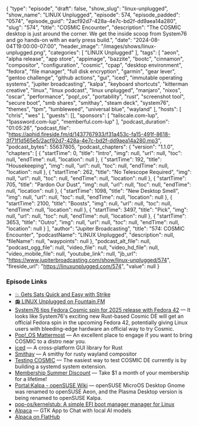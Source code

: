 {
  "type": "episode",
  "draft": false,
  "show_slug": "linux-unplugged",
  "show_name": "LINUX Unplugged",
  "episode": 574,
  "episode_padded": "0574",
  "episode_guid": "2acf92d7-428a-4e7c-bd2f-dd9aea14a280",
  "slug": "574",
  "title": "COSMIC Encounter",
  "description": "The COSMIC desktop is just around the corner. We get the inside scoop from System76 and go hands-on with an early press build.",
  "date": "2024-08-04T19:00:00-07:00",
  "header_image": "/images/shows/linux-unplugged.png",
  "categories": [
    "LINUX Unplugged"
  ],
  "tags": [
    "aeon",
    "alpha release",
    "app store",
    "appimage",
    "bazzite",
    "bootc",
    "cinnamon",
    "compositor",
    "configuration",
    "cosmic",
    "cpap",
    "desktop environment",
    "fedora",
    "file manager",
    "full disk encryption",
    "garmin",
    "gear lever",
    "gentoo challenge",
    "github actions",
    "gui",
    "iced",
    "immutable operating systems",
    "jupiter broadcasting",
    "kalpa",
    "keyboard shortcuts",
    "kitterman creative",
    "linux",
    "linux podcast",
    "linux unplugged",
    "manjaro",
    "nixos",
    "oscar",
    "performance",
    "pop!_os",
    "portability",
    "rust",
    "screenshot tool",
    "secure boot",
    "smb shares",
    "smithay",
    "steam deck",
    "system76",
    "themes",
    "tpm",
    "tumbleweed",
    "universal blue",
    "wayland"
  ],
  "hosts": [
    "chris",
    "wes"
  ],
  "guests": [],
  "sponsors": [
    "tailscale.com-lup",
    "1password.com-lup",
    "memberful.com-lup"
  ],
  "podcast_duration": "01:05:26",
  "podcast_file": "https://aphid.fireside.fm/d/1437767933/f31a453c-fa15-491f-8618-3f71f1d565e5/2acf92d7-428a-4e7c-bd2f-dd9aea14a280.mp3",
  "podcast_bytes": 55637805,
  "podcast_chapters": {
    "version": "1.1.0",
    "chapters": [
      {
        "startTime": 0,
        "title": "Intro",
        "img": null,
        "url": null,
        "toc": null,
        "endTime": null,
        "location": null
      },
      {
        "startTime": 192,
        "title": "Housekeeping",
        "img": null,
        "url": null,
        "toc": null,
        "endTime": null,
        "location": null
      },
      {
        "startTime": 262,
        "title": "No Telescope Required",
        "img": null,
        "url": null,
        "toc": null,
        "endTime": null,
        "location": null
      },
      {
        "startTime": 705,
        "title": "Pardon Our Dust",
        "img": null,
        "url": null,
        "toc": null,
        "endTime": null,
        "location": null
      },
      {
        "startTime": 1098,
        "title": "New Desktop Smell",
        "img": null,
        "url": null,
        "toc": null,
        "endTime": null,
        "location": null
      },
      {
        "startTime": 2100,
        "title": "Boosts",
        "img": null,
        "url": null,
        "toc": null,
        "endTime": null,
        "location": null
      },
      {
        "startTime": 3497,
        "title": "Pick",
        "img": null,
        "url": null,
        "toc": null,
        "endTime": null,
        "location": null
      },
      {
        "startTime": 3653,
        "title": "Outro",
        "img": null,
        "url": null,
        "toc": null,
        "endTime": null,
        "location": null
      }
    ],
    "author": "Jupiter Broadcasting",
    "title": "574: COSMIC Encounter",
    "podcastName": "LINUX Unplugged",
    "description": null,
    "fileName": null,
    "waypoints": null
  },
  "podcast_alt_file": null,
  "podcast_ogg_file": null,
  "video_file": null,
  "video_hd_file": null,
  "video_mobile_file": null,
  "youtube_link": null,
  "jb_url": "https://www.jupiterbroadcasting.com/show/linux-unplugged/574",
  "fireside_url": "https://linuxunplugged.com/574",
  "value": null
}


### Episode Links

* [💥 Gets Sats Quick and Easy with Strike](https://strike.me/ "💥 Gets Sats Quick and Easy with Strike")
* [📻 LINUX Unplugged on Fountain.FM](https://www.fountain.fm/show/dWiuBeqpDSM86AwXRXov "📻 LINUX Unplugged  on Fountain.FM")
* [System76 tips Fedora Cosmic spin for 2025 release with Fedora 42](https://www.notebookcheck.net/System76-tips-Fedora-Cosmic-spin-for-2025-release-with-Fedora-42.867943.0.html "System76 tips Fedora Cosmic spin for 2025 release with Fedora 42") — It looks like System76's exciting new Rust-based Cosmic DE will get an official Fedora spin in the upcoming Fedora 42, potentially giving Linux users with bleeding-edge hardware an official way to try Cosmic.
* [Pop!_OS Mattermost](https://chat.pop-os.org/ "Pop!_OS Mattermost") — An excellent place to engage if you want to bring COSMIC to a distro near you.
* [iced](https://iced.rs/ "iced") — A cross-platform GUI library for Rust
* [Smithay](https://github.com/Smithay/smithay "Smithay") — A smithy for rusty wayland compositor
* [Testing COSMIC](https://github.com/pop-os/cosmic-epoch?tab=readme-ov-file#testing "Testing COSMIC") — The easiest way to test COSMIC DE currently is by building a systemd system extension.
* [Membership Summer Discount](https://jupitersignal.memberful.com/checkout?plan=52946&coupon=summer "Membership Summer Discount") — Take $1 a month of your membership for a lifetime!
* [Portal:Kalpa - openSUSE Wiki](https://en.opensuse.org/Portal:Kalpa "Portal:Kalpa - openSUSE Wiki") — openSUSE MicroOS Desktop Gnome was renamed to openSUSE Aeon, and the Plasma Desktop version is being renamed to openSUSE Kalpa.
* [pop-os/kernelstub: A simple EFI boot manager manager for Linux](https://github.com/pop-os/kernelstub "pop-os/kernelstub: A simple EFI boot manager manager for Linux")
* [Alpaca](https://jeffser.com/alpaca/ "Alpaca") — GTK App to Chat with local AI models
* [Alpaca on FlatHub](https://flathub.org/apps/com.jeffser.Alpaca "Alpaca on FlatHub")



